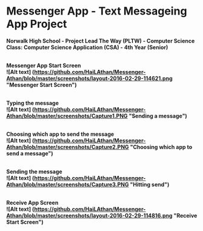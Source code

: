 # Messenger App - Text Messageing App Project
<b>Norwalk High School - Project Lead The Way (PLTW) - Computer Science<br>
<b>Class:<b> Computer Science Application (CSA) - 4th Year (Senior) <br> 
<b> <br>

<b>Messenger App Start Screen <br>
![Alt text] (https://github.com/HaiLAthan/Messenger-Athan/blob/master/screenshots/layout-2016-02-29-114621.png "Messenger Start Screen")<br><br>

<b>Typing the message <br>
![Alt text] (https://github.com/HaiLAthan/Messenger-Athan/blob/master/screenshots/Capture1.PNG "Sending a message")<br><br>

<b>Choosing which app to send the message <br>
![Alt text] (https://github.com/HaiLAthan/Messenger-Athan/blob/master/screenshots/Capture2.PNG "Choosing which app to send a message")<br><br>

<b>Sending the message <br>
![Alt text] (https://github.com/HaiLAthan/Messenger-Athan/blob/master/screenshots/Capture3.PNG "Hitting send")<br><br>

<b>Receive App Screen<br>
![Alt text] (https://github.com/HaiLAthan/Messenger-Athan/blob/master/screenshots/layout-2016-02-29-114816.png "Receive Start Screen")
